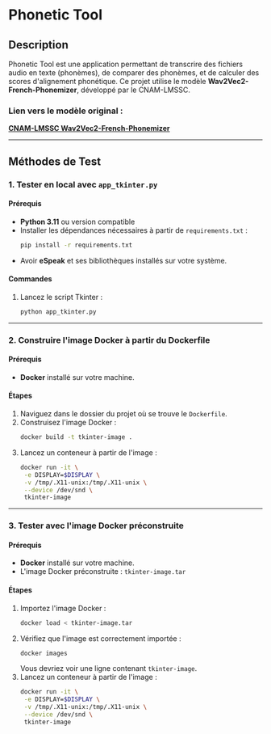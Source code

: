
# **Phonetic Tool**

## **Description**
Phonetic Tool est une application permettant de transcrire des fichiers audio en texte (phonèmes), de comparer des phonèmes, et de calculer des scores d'alignement phonétique. Ce projet utilise le modèle **Wav2Vec2-French-Phonemizer**, développé par le CNAM-LMSSC.

### **Lien vers le modèle original :**
[**CNAM-LMSSC Wav2Vec2-French-Phonemizer**](https://huggingface.co/Cnam-LMSSC/wav2vec2-french-phonemizer)

---

## **Méthodes de Test**

### **1. Tester en local avec `app_tkinter.py`**

#### Prérequis
- **Python 3.11** ou version compatible
- Installer les dépendances nécessaires à partir de `requirements.txt` :
  ```bash
  pip install -r requirements.txt
  ```
- Avoir **eSpeak** et ses bibliothèques installés sur votre système.

#### Commandes
1. Lancez le script Tkinter :
   ```bash
   python app_tkinter.py
   ```
---

### **2. Construire l'image Docker à partir du Dockerfile**

#### Prérequis
- **Docker** installé sur votre machine.

#### Étapes
1. Naviguez dans le dossier du projet où se trouve le `Dockerfile`.
2. Construisez l'image Docker :
   ```bash
   docker build -t tkinter-image .
   ```
3. Lancez un conteneur à partir de l'image :
   ```bash
   docker run -it \
    -e DISPLAY=$DISPLAY \
    -v /tmp/.X11-unix:/tmp/.X11-unix \
    --device /dev/snd \
    tkinter-image

   ```
---

### **3. Tester avec l'image Docker préconstruite**

#### Prérequis
- **Docker** installé sur votre machine.
- L'image Docker préconstruite : `tkinter-image.tar`

#### Étapes
1. Importez l'image Docker :
   ```bash
   docker load < tkinter-image.tar
   ```
2. Vérifiez que l'image est correctement importée :
   ```bash
   docker images
   ```
   Vous devriez voir une ligne contenant `tkinter-image`.
3. Lancez un conteneur à partir de l'image :
   ```bash
   docker run -it \
    -e DISPLAY=$DISPLAY \
    -v /tmp/.X11-unix:/tmp/.X11-unix \
    --device /dev/snd \
    tkinter-image

   ```

